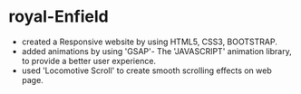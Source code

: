 # royal-Enfield
- created a Responsive website by using HTML5, CSS3, BOOTSTRAP.
- added animations by using 'GSAP'- The 'JAVASCRIPT' animation library, to provide a better user experience.
- used 'Locomotive Scroll' to create smooth scrolling effects on web page.
